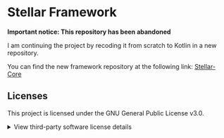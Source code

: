 # Stellar Framework

**Important notice: This repository has been abandoned**

I am continuing the project by recoding it from scratch to Kotlin in a new repository.

You can find the new framework repository at the following link:
[Stellar-Core](https://link.to.new.repository)

## Licenses

This project is licensed under the GNU General Public License v3.0.

<details>
  <summary>View third-party software license details</summary>
  <br>
  This project includes software developed by other projects under the following licenses:
  
  - **BoostedYAML** developed by **dejvokep** under the **Apache License 2.0**.
  
  - **CommandAPI** developed by **JorelAli** under the **MIT License**.
  
  - **Adventure** developed by **KyoriPowered** under the **MIT License**.
  
  <br>
  
  The complete licenses can be found in the `licenses` folder.
</details>
